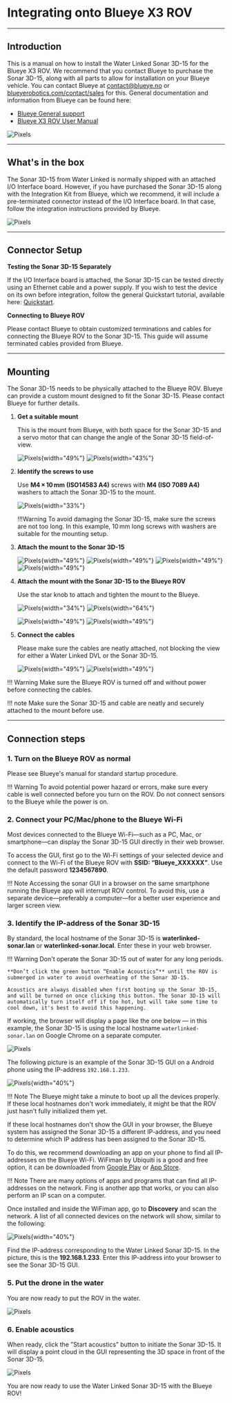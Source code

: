# Integrating onto Blueye X3 ROV

---
## Introduction
This is a manual on how to install the Water Linked Sonar 3D-15 for the Blueye X3 ROV. We recommend that you contact Blueye to purchase the Sonar 3D-15, along with all parts to allow for installation on your Blueye vehicle. You can contact Blueye at [contact@blueye.no](mailto:contact@blueye.no) or [blueyerobotics.com/contact/sales](https://www.blueyerobotics.com/contact/sales) for this. General documentation and information from Blueye can be found here:

- [Blueye General support](https://support.blueye.no)
- [Blueye X3 ROV User Manual](https://support.blueye.no/hc/en-us/articles/4868560476316-Blueye-X3-User-Manual-PDF)


![Pixels](../img/sonar3d-integration-blueyex3/blueye_intro_pose.jpg)


---

## What's in the box

The Sonar 3D-15 from Water Linked is normally shipped with an attached I/O Interface board. However, if you have purchased the Sonar 3D-15 along with the Integration Kit from Blueye, which we recommend, it will include a pre-terminated connector instead of the I/O Interface board. In that case, follow the integration instructions provided by Blueye.


![Pixels](../img/sonar3d-integration-blueyex3/whats_in_the_box_merged.png)

---

## Connector Setup
**Testing the Sonar 3D-15 Separately**

If the I/O Interface board is attached, the Sonar 3D-15 can be tested directly using an Ethernet cable and a power supply. If you wish to test the device on its own before integration, follow the general Quickstart tutorial, available here:  [Quickstart](https://docs.waterlinked.com/sonar-3d/sonar-3d-15-quickstart/).

**Connecting to Blueye ROV**

Please contact Blueye to obtain customized terminations and cables for connecting the Blueye ROV to the Sonar 3D-15. This guide will assume terminated cables provided from Blueye.

---


## Mounting
The Sonar 3D-15 needs to be physically attached to the Blueye ROV. Blueye can provide a custom mount designed to fit the Sonar 3D-15. Please contact Blueye for further details.

1. **Get a suitable mount**

    This is the mount from Blueye, with both space for the Sonar 3D-15 and a servo motor that can change the angle of the Sonar 3D-15 field-of-view.

    ![Pixels](../img/sonar3d-integration-blueyex3/mount_no_sonar_cropped.png){width="49%"}
    ![Pixels](../img/sonar3d-integration-blueyex3/mount_no_sonar2.jpg){width="43%"}
    

2. **Identify the screws to use**

    Use **M4 × 10 mm (ISO14583 A4)** screws with **M4 (ISO 7089 A4)** washers to attach the Sonar 3D-15 to the mount.

    ![Pixels](../img/sonar3d-integration-blueyex3/screws_cropped.png){width="33%"}

    !!!Warning
        To avoid damaging the Sonar 3D-15, make sure the screws are not too long. In this example, 10 mm long screws with washers are suitable for the mounting setup.

3. **Attach the mount to the Sonar 3D-15**

    ![Pixels](../img/sonar3d-integration-blueyex3/screws_on_sonar_blurred.png){width="49%"}
    ![Pixels](../img/sonar3d-integration-blueyex3/sonar_mount_attached.jpg){width="49%"}
    ![Pixels](../img/sonar3d-integration-blueyex3/sonar_mount_attached2.jpg){width="49%"}
    ![Pixels](../img/sonar3d-integration-blueyex3/sonar_mount_attached3.jpg){width="49%"}


4. **Attach the mount with the Sonar 3D-15 to the Blueye ROV**

    Use the star knob to attach and tighten the mount to the Blueye.

    ![Pixels](../img/sonar3d-integration-blueyex3/tightening_screw_mount_cropped.png){width="34%"}
    ![Pixels](../img/sonar3d-integration-blueyex3/mount_on_sonar.png){width="64%"}

    ![Pixels](../img/sonar3d-integration-blueyex3/underside_blueye_uten_knob.jpg){width="49%"}
    ![Pixels](../img/sonar3d-integration-blueyex3/underside_blueye_med_knob.jpg){width="49%"}

5. **Connect the cables**

    Please make sure the cables are neatly attached, not blocking the view for either a Water Linked DVL or the Sonar 3D-15.

    ![Pixels](../img/sonar3d-integration-blueyex3/cables_neatly2.jpg){width="49%"}
    ![Pixels](../img/sonar3d-integration-blueyex3/cables_neatly.jpg){width="49%"}

!!! Warning
    Make sure the Blueye ROV is turned off and without power before connecting the cables.

!!! note
    Make sure the Sonar 3D-15 and cable are neatly and securely attached to the mount before use.

---


## Connection steps

### 1. **Turn on the Blueye ROV as normal**

Please see Blueye's manual for standard startup procedure.

!!! Warning 
    To avoid potential power hazard or errors, make sure every cable is well connected before you turn on the ROV. Do not connect sensors to the Blueye while the power is on.

### 2. **Connect your PC/Mac/phone to the Blueye Wi-Fi**

Most devices connected to the Blueye Wi-Fi—such as a PC, Mac, or smartphone—can display the Sonar 3D-15 GUI directly in their web browser.

To access the GUI, first go to the Wi-Fi settings of your selected device and connect to the Wi-Fi of the Blueye ROV with **SSID: “Blueye_XXXXXX”**. Use the default password **1234567890**.

!!! Note
    Accessing the sonar GUI in a browser on the same smartphone running the Blueye app will interrupt ROV control. To avoid this, use a separate device—preferably a computer—for a better user experience and larger screen view.

### 3. **Identify the IP-address of the Sonar 3D-15**


By standard, the local hostname of the Sonar 3D-15 is **waterlinked-sonar.lan** or **waterlinked-sonar.local**. Enter these in your web browser. 

!!! Warning
    Don't operate the Sonar 3D-15 out of water for any long periods.
    
    **Don’t click the green button “Enable Acoustics”** until the ROV is submerged in water to avoid overheating of the Sonar 3D-15. 
    
    Acoustics are always disabled when first booting up the Sonar 3D-15, and will be turned on once clicking this button. The Sonar 3D-15 will automatically turn itself off if too hot, but will take some time to cool down, it's best to avoid this happening.

If working, the browser will display a page like the one below — in this example, the Sonar 3D-15 is using the local hostname `waterlinked-sonar.lan` on Google Chrome on a separate computer.

![Pixels](../img/sonar3d-integration-blueyex3/sonar_gui.png)

The following picture is an example of the Sonar 3D-15 GUI on a Android phone using the IP-address `192.168.1.233`.

![Pixels](../img/sonar3d-integration-blueyex3/sonar_gui_phone.jpg){width="40%"}

!!! Note
    The Blueye might take a minute to boot up all the devices properly. If these local hostnames don't work immediately, it might be that the ROV just hasn't fully initialized them yet.

If these local hostnames don't show the GUI in your browser, the Blueye system has assigned the Sonar 3D-15 a different IP-address, and you need to determine which IP address has been assigned to the Sonar 3D-15. 

To do this, we recommend downloading an app on your phone to find all IP-addresses on the Blueye Wi-Fi. WiFiman by Ubiquiti is a good and free option, it can be downloaded from [Google Play](https://play.google.com/store/apps/details?id=com.ubnt.usurvey&pcampaignid=web_share) or [App Store](https://apps.apple.com/us/app/ubiquiti-wifiman/id1385561119). 

!!! Note
    There are many options of apps and programs that can find all IP-addresses on the network. Fing is another app that works, or you can also perform an IP scan on a computer.

Once installed and inside the WiFiman app, go to **Discovery** and scan the network. A list of all connected devices on the network will show, similar to the following:

![Pixels](../img/sonar3d-integration-blueyex3/wifiman_networks_cropped2.png){width="40%"}

Find the IP-address corresponding to the Water Linked Sonar 3D-15. In the picture, this is the **192.168.1.233**. Enter this IP-address into your browser to see the Sonar 3D-15 GUI.


### 5. **Put the drone in the water**

You are now ready to put the ROV in the water. 

![Pixels](../img/sonar3d-integration-blueyex3/blueye_in_water.jpg)


### 6. **Enable acoustics**

When ready, click the ”Start acoustics” button to initiate the Sonar 3D-15. It will display a point cloud in the GUI representing the 3D space  in front of the Sonar 3D-15. 


![Pixels](../img/sonar3d-integration-deeptrekkerpivot/sonar_3d_enjoy.png)

You are now ready to use the Water Linked Sonar 3D-15 with the Blueye ROV!